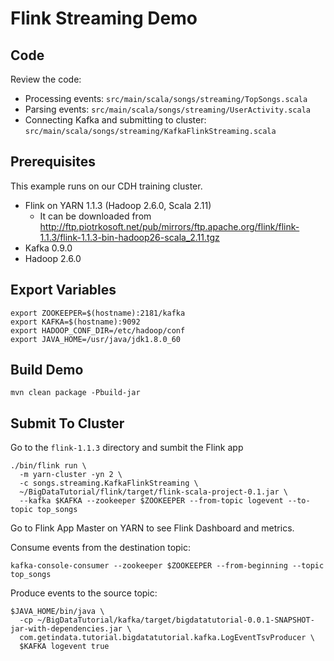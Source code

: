 Flink Streaming Demo
=======

Code
-----
Review the code:
* Processing events: `src/main/scala/songs/streaming/TopSongs.scala`
* Parsing events: `src/main/scala/songs/streaming/UserActivity.scala`
* Connecting Kafka and submitting to cluster: `src/main/scala/songs/streaming/KafkaFlinkStreaming.scala`

Prerequisites
-----
This example runs on our CDH training cluster.

* Flink on YARN 1.1.3 (Hadoop 2.6.0, Scala 2.11)
  * It can be downloaded from http://ftp.piotrkosoft.net/pub/mirrors/ftp.apache.org/flink/flink-1.1.3/flink-1.1.3-bin-hadoop26-scala_2.11.tgz
* Kafka 0.9.0
* Hadoop 2.6.0

Export Variables
-----
```
export ZOOKEEPER=$(hostname):2181/kafka
export KAFKA=$(hostname):9092
export HADOOP_CONF_DIR=/etc/hadoop/conf
export JAVA_HOME=/usr/java/jdk1.8.0_60
```

Build Demo
-----
```
mvn clean package -Pbuild-jar
```

Submit To Cluster
-----
Go to the `flink-1.1.3` directory and sumbit the Flink app
```
./bin/flink run \
  -m yarn-cluster -yn 2 \
  -c songs.streaming.KafkaFlinkStreaming \
  ~/BigDataTutorial/flink/target/flink-scala-project-0.1.jar \
  --kafka $KAFKA --zookeeper $ZOOKEEPER --from-topic logevent --to-topic top_songs
```
Go to Flink App Master on YARN to see Flink Dashboard and metrics.

Consume events from the destination topic:
```
kafka-console-consumer --zookeeper $ZOOKEEPER --from-beginning --topic top_songs
```
Produce events to the source topic:
```
$JAVA_HOME/bin/java \
  -cp ~/BigDataTutorial/kafka/target/bigdatatutorial-0.0.1-SNAPSHOT-jar-with-dependencies.jar \
  com.getindata.tutorial.bigdatatutorial.kafka.LogEventTsvProducer \
  $KAFKA logevent true
```
